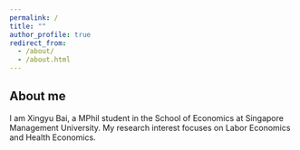 ```yaml
---
permalink: /
title: ""
author_profile: true
redirect_from: 
  - /about/
  - /about.html
---
```




About me
------
I am Xingyu Bai, a MPhil student in the School of Economics at Singapore Management University. My research interest focuses on Labor Economics and Health Economics.
